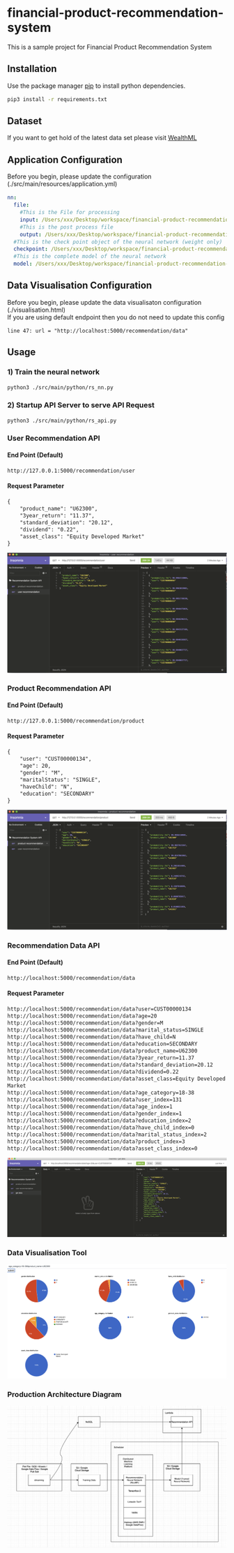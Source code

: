 # financial-product-recommendation-system
This is a sample project for Financial Product Recommendation System


## Installation
Use the package manager [pip](https://pip.pypa.io/en/stable/) to install python dependencies.

```bash
pip3 install -r requirements.txt
```

## Dataset
If you want to get hold of the latest data set please visit [WealthML](https://github.com/twinzom/WealthML)

## Application Configuration
Before you begin, please update the configuration (./src/main/resources/application.yml)
```yaml
nn:
  file:
    #This is the File for processing
    input: /Users/xxx/Desktop/workspace/financial-product-recommendation-system/src/main/resources/CUST_INVESTMENT.csv
    #This is the post process file
    output: /Users/xxx/Desktop/workspace/financial-product-recommendation-system/output/data_reference.csv
  #This is the check point object of the neural network (weight only)
  checkpoint: /Users/xxx/Desktop/workspace/financial-product-recommendation-system/output/
  #This is the complete model of the neural network
  model: /Users/xxx/Desktop/workspace/financial-product-recommendation-system/output/recommendation_system_model.h5
```
## Data Visualisation Configuration
Before you begin, please update the data visualisaton configuration (./visualisation.html) <br/>
If you are using default endpoint then you do not need to update this config
```
line 47: url = "http://localhost:5000/recommendation/data"
```

## Usage
### 1) Train the neural network
```bash
python3 ./src/main/python/rs_nn.py
```
### 2) Startup API Server to serve API Request
```bash
python3 ./src/main/python/rs_api.py
```

### User Recommendation API
#### End Point (Default)
```
http://127.0.0.1:5000/recommendation/user
```
#### Request Parameter
```
{
	"product_name": "U62300",
	"3year_return": "11.37",
	"standard_deviation": "20.12",
	"dividend": "0.22",
	"asset_class": "Equity Developed Market"
}
```
![Image of User Recommendation API](api-doc/user_recommendation.png)

### Product Recommendation API
#### End Point (Default)
```
http://127.0.0.1:5000/recommendation/product
```
#### Request Parameter
```
{
	"user": "CUST00000134",
	"age": 20,
	"gender": "M",
	"maritalStatus": "SINGLE",
	"haveChild": "N",
	"education": "SECONDARY"
}
```
![Image of Product Recommendation API](api-doc/product_recommendation.png)

### Recommendation Data API
#### End Point (Default)
```
http://localhost:5000/recommendation/data
```
#### Request Parameter
```
http://localhost:5000/recommendation/data?user=CUST00000134
http://localhost:5000/recommendation/data?age=20
http://localhost:5000/recommendation/data?gender=M
http://localhost:5000/recommendation/data?marital_status=SINGLE
http://localhost:5000/recommendation/data?have_child=N
http://localhost:5000/recommendation/data?education=SECONDARY
http://localhost:5000/recommendation/data?product_name=U62300
http://localhost:5000/recommendation/data?3year_return=11.37
http://localhost:5000/recommendation/data?standard_deviation=20.12
http://localhost:5000/recommendation/data?dividend=0.22
http://localhost:5000/recommendation/data?asset_class=Equity Developed Market
http://localhost:5000/recommendation/data?age_category=18-38
http://localhost:5000/recommendation/data?user_index=131
http://localhost:5000/recommendation/data?age_index=1
http://localhost:5000/recommendation/data?gender_index=1
http://localhost:5000/recommendation/data?education_index=2
http://localhost:5000/recommendation/data?have_child_index=0
http://localhost:5000/recommendation/data?marital_status_index=2
http://localhost:5000/recommendation/data?product_index=3
http://localhost:5000/recommendation/data?asset_class_index=0
```
![Image of Recommendation Data API](api-doc/recommendation_data.png)

### Data Visualisation Tool
![Image of Data Visualisation Tool](api-doc/visualisation.png)

### Production Architecture Diagram
![Image of Data Visualisation Tool](api-doc/architecture.png)
